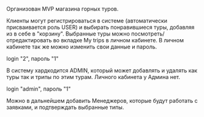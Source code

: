 Организован MVP магазина горных туров. 

Клиенты могут регистрироваться в системе (автоматически присваивается роль USER) и выбирать понравившиеся туры, добавляя из в себе в "корзину".
Выбранные туры можно посмотреть/отредактировать во вкладке My trips в личном кабинете.
В личном кабинете так же можно изменить свои данные и пароль.

login "2", пароль "1"

В систему хардкодится ADMIN, который может добавлять и удалять как туры так и трипы по этим турам.
Личного кабинета у Админа нет.

login "admin", пароль "1"

Можно в дальнейшем добавить Менеджеров, которые будут работать с заявками, и подтверждать выбранные типы.


